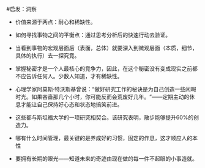 #启发：洞察
- 价值来源于两点：耐心和稀缺性。
- 如何寻找事物之间的平衡点：通过思考分析后的快速行动去验证。
- 当看到事物的宏观层面后（表面，总体）就要深入到微观层面（本质，细节，具体的执行）去一探究竟。
- 掌握秘密才是一个人最核心的竞争力，因此，在这个秘密没有变成现实之前都不应告诉任何人。少数人知道，才有稀缺性。
- 心理学家阿莫斯·特沃斯基曾说：​“做好研究工作的秘诀是为自己创造一些闲暇时光。如果吝啬那几个小时，你可能反而会荒废好几年。​”——定期主动的休息才能让自己保持好心态和状态地搞笑前进。
- 这些都与斯坦福大学的一项研究相契合。该研究表明，散步能够提升60%的创造力。

- 哪有什么时间管理，最关键的是养成好的习惯，固定的作息，这才顺应人的本性
- 要拥有长期的眼光——知道未来的奇迹由现在做的每一件不起眼的小事造就。
